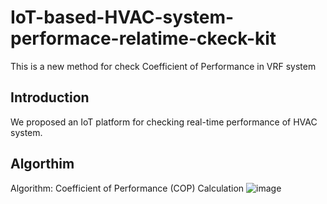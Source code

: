 # IoT-based-HVAC-system-performace-relatime-ckeck-kit
This is a new method for check Coefficient of Performance in VRF system 
## Introduction
We proposed an IoT platform for checking real-time performance of HVAC system.

## Algorthim
Algorithm: Coefficient of Performance (COP) Calculation
![image](https://github.com/user-attachments/assets/8df3c291-dedc-49be-83b5-841b046dde92)

